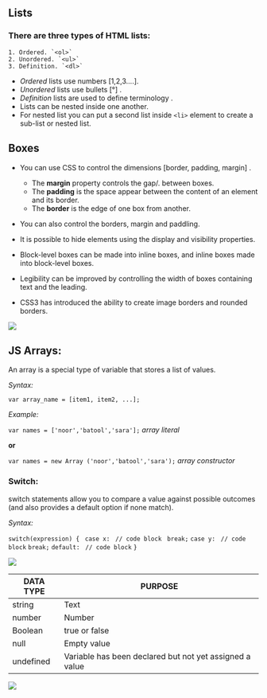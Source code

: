 ## Lists

### There are three types of HTML lists:

    1. Ordered. `<ol>`
    2. Unordered. `<ul>`
    3. Definition. `<dl>`

- _Ordered_ lists use numbers [1,2,3....].
- _Unordered_ lists use bullets [°] .
- _Definition_ lists are used to define terminology .
- Lists can be nested inside one another.
- For nested list you can put a second list inside `<li>` element to create a sub-list or nested list.

## Boxes

- You can use CSS to control the dimensions [border, padding, margin] .

  - The **margin** property controls the gap/. between boxes.
  - The **padding** is the space appear between the content of an element and its border.
  - The **border** is the edge of one box from another.

- You can also control the borders, margin and paddling.
- It is possible to hide elements using the display and visibility properties.
- Block-level boxes can be made into inline boxes, and inline boxes made into block-level boxes.
- Legibility can be improved by controlling the width of boxes containing text and the leading.
- CSS3 has introduced the ability to create image borders and rounded borders.

![](https://s3.amazonaws.com/viking_education/web_development/web_app_eng/css_box_model_chrome.png)

## JS Arrays:

An array is a special type of variable that stores a list of values.

_Syntax:_

`var array_name = [item1, item2, ...];`

_Example:_

`var names = ['noor','batool','sara'];` _array literal_

**or**

`var names = new Array ('noor','batool','sara');` _array constructor_

### Switch:

switch statements allow you to compare a value against possible outcomes (and also provides a default option if none match).

_Syntax:_

`switch(expression) {`
` case x:`
` // code block`
` break;`
`case y:`
` // code block`
`break;`
`default:`
` // code block`
`}`

![](https://i.pinimg.com/originals/6b/ac/ea/6bacea683d64a93482e2cf4ab6bd6534.png)

| DATA TYPE | PURPOSE                                                 |
| --------- | ------------------------------------------------------- |
| string    | Text                                                    |
| number    | Number                                                  |
| Boolean   | true or false                                           |
| null      | Empty value                                             |
| undefined | Variable has been declared but not yet assigned a value |

![](https://miro.medium.com/max/2560/1*AbkBUXAsi8ZzOf8lSDrs2g.jpeg)
